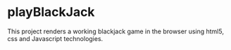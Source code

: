 # playBlackJack
This project renders a working blackjack game in the browser using html5, css and Javascript technologies.